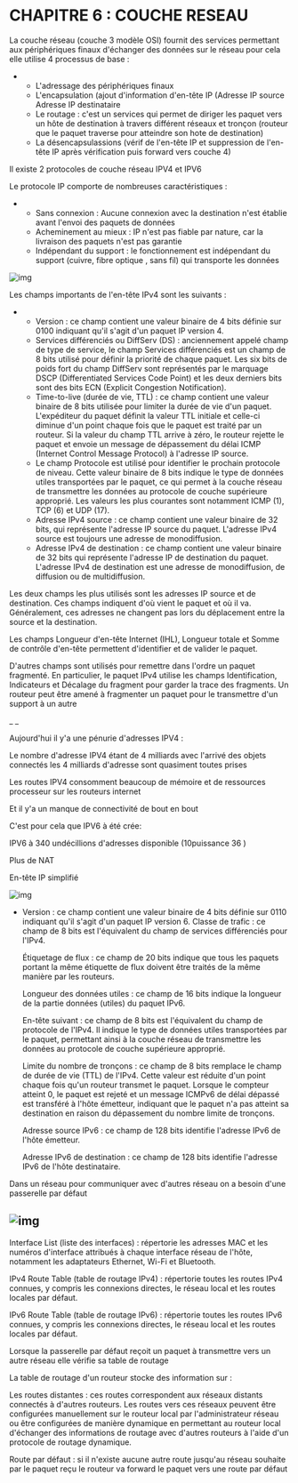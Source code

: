 CHAPITRE 6 : COUCHE RESEAU
========


La couche réseau (couche 3 modèle OSI) fournit des services permettant aux périphériques finaux d'échanger des données sur le réseau pour cela elle utilise 4 processus de base :

-
  - L&#39;adressage des périphériques finaux
  - L&#39;encapsulation (ajout d&#39;information d&#39;en-tête IP (Adresse IP source Adresse IP destinataire
  - Le routage : c&#39;est un services qui permet de diriger les paquet vers un hôte  de destination à travers différent réseaux et tronçon (routeur que le paquet traverse pour atteindre son hote de destination)
  - La désencapsulassions (vérif de l&#39;en-tête IP et suppression de l&#39;en-tête IP après vérification puis forward vers couche 4)

Il existe 2 protocoles de couche réseau IPV4 et IPV6

Le protocole IP comporte de nombreuses caractéristiques :

-
  - Sans connexion  : Aucune connexion avec la destination n&#39;est établie avant l&#39;envoi des paquets de données
  - Acheminement au mieux : IP n&#39;est pas fiable par nature, car la livraison des paquets n&#39;est pas garantie
  - Indépendant du support : le fonctionnement est indépendant du support (cuivre, fibre optique , sans fil) qui transporte les données



![img](https://github.com/StevenDias33/-Offensive-Security-Certified-Professional/blob/master/Cours%20r%C3%A9seau/Images/En-t%C3%AAte%20de%20paquet%20IPV4.png)



Les champs importants de l&#39;en-tête IPv4 sont les suivants :

-
  - Version :  ce champ contient une valeur binaire de 4 bits définie sur 0100 indiquant qu&#39;il s&#39;agit d&#39;un paquet IP version 4.
  - Services différenciés ou DiffServ (DS) : anciennement appelé champ de type de service, le champ Services différenciés est un champ de 8 bits utilisé pour définir la priorité de chaque paquet. Les six bits de poids fort du champ DiffServ sont représentés par le marquage DSCP (Differentiated Services Code Point) et les deux derniers bits sont des bits ECN (Explicit Congestion Notification).
  - Time-to-live (durée de vie, TTL) : ce champ contient une valeur binaire de 8 bits utilisée pour limiter la durée de vie d&#39;un paquet. L&#39;expéditeur du paquet définit la valeur TTL initiale et celle-ci diminue d&#39;un point chaque fois que le paquet est traité par un routeur. Si la valeur du champ TTL arrive à zéro, le routeur rejette le paquet et envoie un message de dépassement du délai ICMP (Internet Control Message Protocol) à l&#39;adresse IP source.
  - Le champ  Protocole  est utilisé pour identifier le prochain protocole de niveau. Cette valeur binaire de 8 bits indique le type de données utiles transportées par le paquet, ce qui permet à la couche réseau de transmettre les données au protocole de couche supérieure approprié. Les valeurs les plus courantes sont notamment ICMP (1), TCP (6) et UDP (17).
  - Adresse IPv4 source :  ce champ contient une valeur binaire de 32 bits, qui représente l&#39;adresse IP source du paquet. L&#39;adresse IPv4 source est toujours une adresse de monodiffusion.
  - Adresse IPv4 de destination :  ce champ contient une valeur binaire de 32 bits qui représente l&#39;adresse IP de destination du paquet. L&#39;adresse IPv4 de destination est une adresse de monodiffusion, de diffusion ou de multidiffusion.

Les deux champs les plus utilisés sont les adresses IP source et de destination. Ces champs indiquent d&#39;où vient le paquet et où il va. Généralement, ces adresses ne changent pas lors du déplacement entre la source et la destination.

Les champs Longueur d&#39;en-tête Internet (IHL), Longueur totale et Somme de contrôle d&#39;en-tête permettent d&#39;identifier et de valider le paquet.

D&#39;autres champs sont utilisés pour remettre dans l&#39;ordre un paquet fragmenté. En particulier, le paquet IPv4 utilise les champs Identification, Indicateurs et Décalage du fragment pour garder la trace des fragments. Un routeur peut être amené à fragmenter un paquet pour le transmettre d&#39;un support à un autre

_ _

Aujourd&#39;hui il y&#39;a une pénurie d&#39;adresses IPV4 :

Le nombre d&#39;adresse IPV4 étant de 4 milliards avec l&#39;arrivé des objets connectés les 4 milliards d&#39;adresse sont quasiment toutes prises

Les routes IPV4 consomment beaucoup de mémoire et de ressources processeur sur les routeurs internet

Et il y&#39;a un manque de connectivité de bout en bout

C&#39;est pour cela que IPV6 à été crée:

IPV6 à 340 undécillions d&#39;adresses disponible (10puissance 36 )

Plus de NAT

En-tête IP simplifié



![img](https://github.com/StevenDias33/-Offensive-Security-Certified-Professional/blob/master/Cours%20r%C3%A9seau/Images/En-t%C3%AAte%20de%20paquet%20IPV6.png)



-
  Version :  ce champ contient une valeur binaire de 4 bits définie sur 0110 indiquant qu&#39;il s&#39;agit d&#39;un paquet IP version 6.
  Classe de trafic :  ce champ de 8 bits est l&#39;équivalent du champ de services différenciés pour l&#39;IPv4.

  Étiquetage de flux :  ce champ de 20 bits indique que tous les paquets portant la même étiquette de flux doivent être traités de la même manière par les routeurs.

  Longueur des données utiles :  ce champ de 16 bits indique la longueur de la partie données (utiles) du paquet IPv6.

  En-tête suivant :  ce champ de 8 bits est l&#39;équivalent du champ de protocole de l&#39;IPv4. Il indique le type de données utiles transportées par le paquet, permettant ainsi à la couche réseau de transmettre les données au protocole de couche supérieure approprié.

  Limite du nombre de tronçons :  ce champ de 8 bits remplace le champ de durée de vie (TTL) de l&#39;IPv4. Cette valeur est réduite d&#39;un point chaque fois qu&#39;un routeur transmet le paquet. Lorsque le compteur atteint 0, le paquet est rejeté et un message ICMPv6 de délai dépassé est transféré à l&#39;hôte émetteur, indiquant que le paquet n&#39;a pas atteint sa destination en raison du dépassement du nombre limite de tronçons.

   Adresse source IPv6 :  ce champ de 128 bits identifie l&#39;adresse IPv6 de l&#39;hôte émetteur.

  Adresse IPv6 de destination :  ce champ de 128 bits identifie l&#39;adresse IPv6 de l&#39;hôte destinataire.



Dans un réseau pour communiquer avec d&#39;autres réseau on a besoin d&#39;une passerelle par défaut

![img](https://github.com/StevenDias33/-Offensive-Security-Certified-Professional/blob/master/Cours%20r%C3%A9seau/Images/Table%20routage.png)
-
  Interface List (liste des interfaces) : répertorie les adresses MAC et les numéros d&#39;interface attribués à chaque interface réseau de l&#39;hôte, notamment les adaptateurs Ethernet, Wi-Fi et Bluetooth.

  IPv4 Route Table (table de routage IPv4) : répertorie toutes les routes IPv4 connues, y compris les connexions directes, le réseau local et les routes locales par défaut.

  IPv6 Route Table (table de routage IPv6) : répertorie toutes les routes IPv6 connues, y compris les connexions directes, le réseau local et les routes locales par défaut.



Lorsque la passerelle par défaut reçoit un paquet à transmettre vers un autre réseau elle vérifie sa table de routage

La table de routage d&#39;un routeur stocke des information sur :

 Les routes distantes : ces routes correspondent aux réseaux distants connectés à d&#39;autres routeurs. Les routes vers ces réseaux peuvent être configurées manuellement sur le routeur local par l&#39;administrateur réseau ou être configurées de manière dynamique en permettant au routeur local d&#39;échanger des informations de routage avec d&#39;autres routeurs à l&#39;aide d&#39;un protocole de routage dynamique.

 Route par défaut : si il n&#39;existe aucune autre route jusqu&#39;au réseau souhaite par le paquet reçu le routeur va forward le paquet vers une route par défaut

